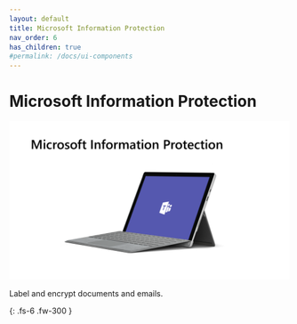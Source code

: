 ```yaml
---
layout: default
title: Microsoft Information Protection
nav_order: 6
has_children: true
#permalink: /docs/ui-components
---
```


# Microsoft Information Protection

![](/assets/images/scenario06/Scenario06_01.PNG "Scenario 07")

Label and encrypt documents and emails.



{: .fs-6 .fw-300 }
